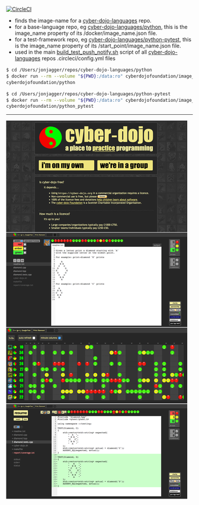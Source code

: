 
[![CircleCI](https://circleci.com/gh/cyber-dojo-languages/image_namer.svg?style=svg)](https://circleci.com/gh/cyber-dojo-languages/image_namer)

- finds the image-name for a [cyber-dojo-languages](https://github.com/cyber-dojo-languages) repo.
- for a base-language repo, eg [cyber-dojo-languages/python](https://github.com/cyber-dojo-languages/python), this is the image_name property of its /docker/image_name.json file.
- for a test-framework repo, eg [cyber-dojo-languages/python-pytest](https://github.com/cyber-dojo-languages/python-pytest), this is the image_name property of its /start_point/image_name.json file.
- used in the main [build_test_push_notify.sh](https://github.com/cyber-dojo-languages/image_builder/blob/master/build_test_push_notify.sh) script of all [cyber-dojo-languages](https://github.com/cyber-dojo-languages) repos .circleci/config.yml files

```bash
$ cd /Users/jonjagger/repos/cyber-dojo-languages/python
$ docker run --rm --volume "${PWD}:/data:ro" cyberdojofoundation/image_namer
cyberdojofoundation/python
```

```bash
$ cd /Users/jonjagger/repos/cyber-dojo-languages/python-pytest
$ docker run --rm --volume "${PWD}:/data:ro" cyberdojofoundation/image_namer
cyberdojofoundation/python_pytest
```

- - - -

![cyber-dojo.org home page](https://github.com/cyber-dojo/cyber-dojo/blob/master/shared/home_page_snapshot.png)
